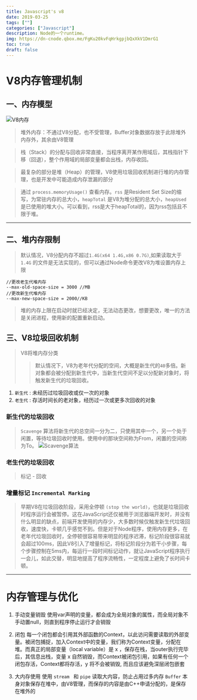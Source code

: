 ```yaml
---
title: Javascript's v8
date: 2019-03-25
tags: [""]
categories: ["Javascript"]
description: Node的一个runtime。
img: https://dn-cnode.qbox.me/FgKu20kvFqHrkgpjbQxXkV1DmrG1
toc: true
draft: false
---
```



# V8内存管理机制

## 一、内存模型  
![V8内存](/images/javascript/v8内存结构图.png)  

>堆外内存：不通过V8分配，也不受管理，Buffer对象数据存放于此除堆外内存外，其余由V8管理

>栈（Stack）的分配与回收非常直接，当程序离开某作用域后，其栈指针下移（回退），整个作用域的局部变量都会出栈，内存收回。

>最复杂的部分是堆（Heap）的管理，V8使用垃圾回收机制进行堆的内存管理，也是开发中可能造成内存泄漏的部分

>通过 `process.memoryUsage()` 查看内存。`rss` 是Resident Set Size的缩写，为常驻内存的总大小，`heapTotal` 是V8为堆分配的总大小，`heapUsed `是已使用的堆大小。可以看到，rss是大于heapTotal的，因为rss包括且不限于堆。

---
## 二、堆内存限制
>默认情况，V8分配内存不超过`1.4G(x64 1.4G,x86 0.7G)`,如果读取大于 `1.4G` 的文件是无法实现的，但可以通过Node命令更改V8为堆设置内存上限
```
//更改老生代堆内存
--max-old-space-size = 3000 //MB
//更改新生代堆内存
--max-new-space-size = 2000//KB
```

>堆的内存上限在启动时就已经决定，无法动态更改，想要更改，唯一的方法是关闭进程，使用新的配置重新启动。

<!--more-->
## 三、V8垃圾回收机制
>V8将堆内存分类
>>默认情况下，V8为老年代分配的空间，大概是新生代的`40`多倍。新对象都会被分配到新生代中，当新生代空间不足以分配新对象时，将触发新生代的垃圾回收。
1. `新生代` : 未经历过垃圾回收或仅一次的对象
2. `老生代` : 存活时间长的老对象，经历过一次或更多次回收的对象

  

### 新生代的垃圾回收
>`Scavenge` 算法将新生代的总空间一分为二，只使用其中一个，另一个处于闲置，等待垃圾回收时使用。使用中的那块空间称为From，闲置的空间称为To。
![Scavenge算法](/images/javascript/Scavenge算法.png)


### 老生代的垃圾回收
>标记 - 回收

### 增量标记 `Incremental Marking`
>早期V8在垃圾回收阶段，采用全停顿 `(stop the world)`，也就是垃圾回收时程序运行会被暂停。这在JavaScript还仅被用于浏览器端开发时，并没有什么明显的缺点，前端开发使用的内存少，大多数时候仅触发新生代垃圾回收，速度快，卡顿几乎感觉不到。但是对于Node程序，使用内存更多，在老年代垃圾回收时，全停顿很容易带来明显的程序迟滞，标记阶段很容易就会超过100ms，因此V8引入了增量标记，将标记阶段分为若干小步骤，每个步骤控制在5ms内，每运行一段时间标记动作，就让JavaScript程序执行一会儿，如此交替，明显地提高了程序流畅性，一定程度上避免了长时间卡顿。


---
# 内存管理与优化
1. 手动变量销毁
使用var声明的变量，都会成为全局对象的属性，而全局对象不手动置null，则直到程序停止运行才会销毁

2. 闭包
每一个闭包都会引用其外部函数的Context，以此访问需要读取的外部变量。被闭包捕捉，加入Context中的变量，我们称为Context变量，分配在堆。而真正的局部变量（local variable）是 x ，保存在栈，当outer执行完毕后，其信息出栈，变量 x 自然销毁，而Context被闭包引用，如果有任何一个闭包存活，Context都将存活，y 将不会被销毁,
而且应该避免深层闭包嵌套

3. 大内存使用
使用 `stream ` 和 `pipe` 读取大内容，防止占用过多内存
`Buffer` 本身对象保存在堆中，由V8管理，而保存的内容是由C++申请分配的，是保存在堆外的